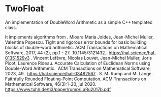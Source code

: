 # TwoFloat
An implementation of DoubleWord Arithmetic as a simple C++ templated class.

It implements algorithms from
. Mioara Maria Joldes, Jean-Michel Muller, Valentina Popescu. Tight and rigorous error bounds for basic building blocks of double-word arithmetic. ACM Transactions on Mathematical Software, 2017, 44 (2), pp.1 - 27. .10.1145/3121432.. https://hal.science/hal-01351529v3
. Vincent Lefèvre, Nicolas Louvet, Jean-Michel Muller, Joris Picot, Laurence Rideau. Accurate Calculation of Euclidean Norms using Double-Word Arithmetic.  ACM Transactions on Mathematical Software, 2023, 49.  https://hal.science/hal-03482567
. S. M. Rump and M. Lange. Faithfully Rounded Floating-Point Computation. ACM Transactions on Mathematical Software, 46(3):1–20, jul 2020. https://www.tuhh.de/ti3/paper/rump/LaRu2017b.pdf

